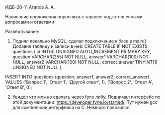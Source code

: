 ИДБ-20-11 Агапов А. А.

Написание приложения опросника с заранее подготовленными вопросами и ответами

Развёртывание:
1. Поднял локально MySQL, сделал подключение к базе в main().  Добавил таблицу и записи в неё: 
CREATE TABLE IF NOT EXISTS questions (
id INT(6) UNSIGNED AUTO_INCREMENT PRIMARY KEY,
question VARCHAR(255) NOT NULL,
answer1 VARCHAR(100) NOT NULL,
answer2 VARCHAR(100) NOT NULL,
correct_answer TINYINT(1) UNSIGNED NOT NULL
);

INSERT INTO questions (question, answer1, answer2, correct_answer) VALUES
('Вопрос 1', 'Ответ 1', 'Другой ответ', 1),
('Вопрос 2', 'Ответ A', 'Ответ B', 0);

2. Увидел что можно сделать через fyne либу. Поднимал интерфейс по этой документации: https://developer.fyne.io/started/. Тут нужен gcc для компиляции интерфейса на C. Немного повозился.
